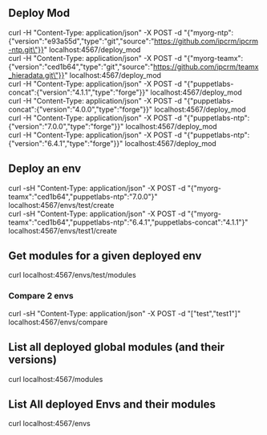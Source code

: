 ## Deploy Mod
curl -H "Content-Type: application/json" -X POST -d "{\"myorg-ntp\":{\"version\":\"e93a55d\",\"type\":\"git\",\"source\":\"https://github.com/ipcrm/ipcrm-ntp.git\"}}" localhost:4567/deploy_mod  
curl -H "Content-Type: application/json" -X POST -d "{\"myorg-teamx\":{\"version\":\"ced1b64\",\"type\":\"git\",\"source\":\"https://github.com/ipcrm/teamx_hieradata.git\"}}" localhost:4567/deploy_mod  
curl -H "Content-Type: application/json" -X POST -d "{\"puppetlabs-concat\":{\"version\":\"4.1.1\",\"type\":\"forge\"}}" localhost:4567/deploy_mod  
curl -H "Content-Type: application/json" -X POST -d "{\"puppetlabs-concat\":{\"version\":\"4.0.0\",\"type\":\"forge\"}}" localhost:4567/deploy_mod  
curl -H "Content-Type: application/json" -X POST -d "{\"puppetlabs-ntp\":{\"version\":\"7.0.0\",\"type\":\"forge\"}}" localhost:4567/deploy_mod  
curl -H "Content-Type: application/json" -X POST -d "{\"puppetlabs-ntp\":{\"version\":\"6.4.1\",\"type\":\"forge\"}}" localhost:4567/deploy_mod  

## Deploy an env
curl -sH "Content-Type: application/json" -X POST -d "{\"myorg-teamx\":\"ced1b64\",\"puppetlabs-ntp\":\"7.0.0\"}" localhost:4567/envs/test/create  
curl -sH "Content-Type: application/json" -X POST -d "{\"myorg-teamx\":\"ced1b64\",\"puppetlabs-ntp\":\"6.4.1\",\"puppetlabs-concat\":\"4.1.1\"}" localhost:4567/envs/test1/create  


## Get modules for a given deployed env
curl localhost:4567/envs/test/modules  

### Compare 2 envs
curl -sH "Content-Type: application/json" -X POST -d "[\"test\",\"test1\"]" localhost:4567/envs/compare  

## List all deployed global modules (and their versions)
curl localhost:4567/modules  

## List All deployed Envs and their modules
curl localhost:4567/envs  

